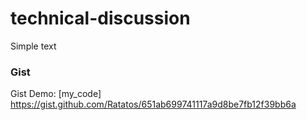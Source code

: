 # technical-discussion

Simple text

### Gist
Gist Demo: [my_code] https://gist.github.com/Ratatos/651ab699741117a9d8be7fb12f39bb6a
